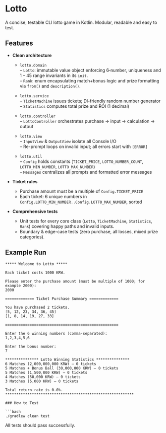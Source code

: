 # Lotto 

A concise, testable CLI lotto game in Kotlin. Modular, readable and easy to test.

## Features

- **Clean architecture**
   - `lotto.domain`  
     – `Lotto`: immutable value object enforcing 6‐number, uniqueness and 1 – 45 range invariants in its `init`.  
     – `Rank`: enum encapsulating match+bonus logic and prize formatting via `from()` and `description()`.

   - `lotto.service`  
     – `TicketMachine` issues tickets; DI-friendly random number generator  
     – `Statistics` computes total prize and ROI (1 decimal)
  
   - `lotto.controller`  
     – `LottoController` orchestrates purchase → input → calculation → output
  
   - `lotto.view`  
     – `InputView` & `OutputView` isolate all Console I/O  
     – Re-prompt loops on invalid input; all errors start with `[ERROR]`
  
   - `lotto.util`  
     – `Config` holds constants (`TICKET_PRICE`, `LOTTO_NUMBER_COUNT`, `LOTTO_MIN_NUMBER`, `LOTTO_MAX_NUMBER`)  
     – `Messages` centralizes all prompts and formatted error messages
  

- **Ticket rules**  
  -  Purchase amount must be a multiple of `Config.TICKET_PRICE`  
  -  Each ticket: 6 unique numbers in `Config.LOTTO_MIN_NUMBER..Config.LOTTO_MAX_NUMBER`, sorted


- **Comprehensive tests**
  -  Unit tests for every core class (`Lotto`, `TicketMachine`, `Statistics`, `Rank`) covering happy paths and invalid inputs. 
  -  Boundary & edge-case tests (zero purchase, all losses, mixed prize categories).

## Example Run

```text
***** Welcome to Lotto *****

Each ticket costs 1000 KRW.

Please enter the purchase amount (must be multiple of 1000; for example 2000):
2000

============= Ticket Purchase Summary =============

You have purchased 2 tickets.
[5, 12, 23, 34, 36, 45]
[1, 8, 14, 19, 27, 33]

===================================================

Enter the 6 winning numbers (comma-separated):
1,2,3,4,5,6

Enter the bonus number:
7

*************** Lotto Winning Statistics ***************
6 Matches (2,000,000,000 KRW) – 0 tickets
5 Matches + Bonus Ball (30,000,000 KRW) – 0 tickets
5 Matches (1,500,000 KRW) – 0 tickets
4 Matches (50,000 KRW) – 0 tickets
3 Matches (5,000 KRW) – 0 tickets

Total return rate is 0.0%.
**********************************************************

### How to Test

```bash
./gradlew clean test
```

 All tests should pass successfully.
